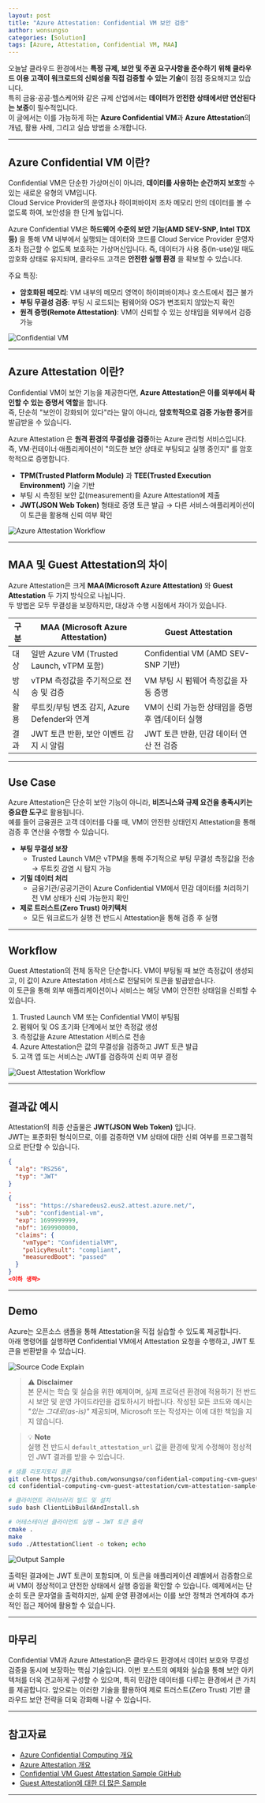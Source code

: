 ```yaml
---
layout: post
title: "Azure Attestation: Confidential VM 보안 검증"
author: wonsungso
categories: [Solution]
tags: [Azure, Attestation, Confidential VM, MAA]
---
```


오늘날 클라우드 환경에서는 **특정 규제, 보안 및 주권 요구사항을 준수하기 위해 클라우드 이용 고객이 워크로드의 신뢰성을 직접 검증할 수 있는 기술**이 점점 중요해지고 있습니다.  
특히 금융·공공·헬스케어와 같은 규제 산업에서는 **데이터가 안전한 상태에서만 연산된다는 보증**이 필수적입니다.  
이 글에서는 이를 가능하게 하는 **Azure Confidential VM**과 **Azure Attestation**의 개념, 활용 사례, 그리고 실습 방법을 소개합니다.

---

## Azure Confidential VM 이란?

Confidential VM은 단순한 가상머신이 아니라, **데이터를 사용하는 순간까지 보호**할 수 있는 새로운 유형의 VM입니다.  
Cloud Service Provider의 운영자나 하이퍼바이저 조차 메모리 안의 데이터를 볼 수 없도록 하여, 보안성을 한 단계 높입니다.

Azure Confidential VM은 **하드웨어 수준의 보안 기능(AMD SEV-SNP, Intel TDX 등)** 을 통해 VM 내부에서 실행되는 데이터와 코드를 Cloud Service Provider 운영자조차 접근할 수 없도록 보호하는 가상머신입니다.
즉, 데이터가 사용 중(In-use)일 때도 암호화 상태로 유지되며, 클라우드 고객은 **안전한 실행 환경** 을 확보할 수 있습니다.

주요 특징:
- **암호화된 메모리**: VM 내부의 메모리 영역이 하이퍼바이저나 호스트에서 접근 불가
- **부팅 무결성 검증**: 부팅 시 로드되는 펌웨어와 OS가 변조되지 않았는지 확인
- **원격 증명(Remote Attestation)**: VM이 신뢰할 수 있는 상태임을 외부에서 검증 가능

![Confidential VM](../assets/images/wonsungso/2025-08-29-azure-attestation/1_confidential_vm.png)

---

## Azure Attestation 이란?

Confidential VM이 보안 기능을 제공한다면, **Azure Attestation은 이를 외부에서 확인할 수 있는 증명서 역할**을 합니다.  
즉, 단순히 "보안이 강화되어 있다"라는 말이 아니라, **암호학적으로 검증 가능한 증거**를 발급받을 수 있습니다.

Azure Attestation 은 **원격 환경의 무결성을 검증**하는 Azure 관리형 서비스입니다.  
즉, VM·컨테이너·애플리케이션이 "의도한 보안 상태로 부팅되고 실행 중인지" 를 암호학적으로 증명합니다.

- **TPM(Trusted Platform Module)** 과 **TEE(Trusted Execution Environment)** 기술 기반
- 부팅 시 측정된 보안 값(measurement)을 Azure Attestation에 제출
- **JWT(JSON Web Token)** 형태로 증명 토큰 발급 → 다른 서비스·애플리케이션이 이 토큰을 활용해 신뢰 여부 확인

![Azure Attestation Workflow](../assets/images/wonsungso/2025-08-29-azure-attestation/2_sgx_validation_flow.png)

---

## MAA 및 Guest Attestation의 차이

Azure Attestation은 크게 **MAA(Microsoft Azure Attestation)** 와 **Guest Attestation** 두 가지 방식으로 나뉩니다.  
두 방법은 모두 무결성을 보장하지만, 대상과 수행 시점에서 차이가 있습니다.

| 구분 | MAA (Microsoft Azure Attestation) | Guest Attestation |
|------|----------------------------------|-------------------|
| 대상 | 일반 Azure VM (Trusted Launch, vTPM 포함) | Confidential VM (AMD SEV-SNP 기반) |
| 방식 | vTPM 측정값을 주기적으로 전송 및 검증 | VM 부팅 시 펌웨어 측정값을 자동 증명 |
| 활용 | 루트킷/부팅 변조 감지, Azure Defender와 연계 | VM이 신뢰 가능한 상태임을 증명 후 앱/데이터 실행 |
| 결과 | JWT 토큰 반환, 보안 이벤트 감지 시 알림 | JWT 토큰 반환, 민감 데이터 연산 전 검증 |

---

## Use Case

Azure Attestation은 단순히 보안 기능이 아니라, **비즈니스와 규제 요건을 충족시키는 중요한 도구**로 활용됩니다.  
예를 들어 금융권은 고객 데이터를 다룰 때, VM이 안전한 상태인지 Attestation을 통해 검증 후 연산을 수행할 수 있습니다.

- **부팅 무결성 보장**  
  - Trusted Launch VM은 vTPM을 통해 주기적으로 부팅 무결성 측정값을 전송 → 루트킷 감염 시 탐지 가능
- **기밀 데이터 처리**  
  - 금융기관/공공기관이 Azure Confidential VM에서 민감 데이터를 처리하기 전 VM 상태가 신뢰 가능한지 확인
- **제로 트러스트(Zero Trust) 아키텍처**  
  - 모든 워크로드가 실행 전 반드시 Attestation을 통해 검증 후 실행

---

## Workflow

Guest Attestation의 전체 동작은 단순합니다. VM이 부팅될 때 보안 측정값이 생성되고, 이 값이 Azure Attestation 서비스로 전달되어 토큰을 발급받습니다.  
이 토큰을 통해 외부 애플리케이션이나 서비스는 해당 VM이 안전한 상태임을 신뢰할 수 있습니다.

1. Trusted Launch VM 또는 Confidential VM이 부팅됨  
2. 펌웨어 및 OS 초기화 단계에서 보안 측정값 생성  
3. 측정값을 Azure Attestation 서비스로 전송  
4. Azure Attestation은 값의 무결성을 검증하고 JWT 토큰 발급  
5. 고객 앱 또는 서비스는 JWT를 검증하여 신뢰 여부 결정  

![Guest Attestation Workflow](../assets/images/wonsungso/2025-08-29-azure-attestation/3_attestation_workflow.png)

---

## 결과값 예시

Attestation의 최종 산출물은 **JWT(JSON Web Token)** 입니다.  
JWT는 표준화된 형식이므로, 이를 검증하면 VM 상태에 대한 신뢰 여부를 프로그램적으로 판단할 수 있습니다.

```json
{
  "alg": "RS256",
  "typ": "JWT"
}
.
{
  "iss": "https://sharedeus2.eus2.attest.azure.net/",
  "sub": "confidential-vm",
  "exp": 1699999999,
  "nbf": 1699900000,
  "claims": {
    "vmType": "ConfidentialVM",
    "policyResult": "compliant",
    "measuredBoot": "passed"
  }
}
<이하 생략>
```

---

## Demo

Azure는 오픈소스 샘플을 통해 Attestation을 직접 실습할 수 있도록 제공합니다.  
아래 명령어를 실행하면 Confidential VM에서 Attestation 요청을 수행하고, JWT 토큰을 반환받을 수 있습니다.

![Source Code Explain](../assets/images/wonsungso/2025-08-29-azure-attestation/4_source_code.png)

> ⚠️ **Disclaimer**  
> 본 문서는 학습 및 실습을 위한 예제이며, 실제 프로덕션 환경에 적용하기 전 반드시 보안 및 운영 가이드라인을 검토하시기 바랍니다. 작성된 모든 코드와 예시는 _"있는 그대로(as-is)"_ 제공되며, Microsoft 또는 작성자는 이에 대한 책임을 지지 않습니다.

> 💡 **Note**  
> 실행 전 반드시 `default_attestation_url` 값을 환경에 맞게 수정해야 정상적인 JWT 결과를 받을 수 있습니다.


```bash
# 샘플 리포지토리 클론
git clone https://github.com/wonsungso/confidential-computing-cvm-guest-attestation.git
cd confidential-computing-cvm-guest-attestation/cvm-attestation-sample-app/

# 클라이언트 라이브러리 빌드 및 설치
sudo bash ClientLibBuildAndInstall.sh

# 어테스테이션 클라이언트 실행 → JWT 토큰 출력
cmake .
make
sudo ./AttestationClient -o token; echo
```
![Output Sample](../assets/images/wonsungso/2025-08-29-azure-attestation/5_output_sample.png)

출력된 결과에는 JWT 토큰이 포함되며, 이 토큰을 애플리케이션 레벨에서 검증함으로써 VM이 정상적이고 안전한 상태에서 실행 중임을 확인할 수 있습니다.
예제에서는 단순히 토큰 문자열을 출력하지만, 실제 운영 환경에서는 이를 보안 정책과 연계하여 추가적인 접근 제어에 활용할 수 있습니다.

---

## 마무리

Confidential VM과 Azure Attestation은 클라우드 환경에서 데이터 보호와 무결성 검증을 동시에 보장하는 핵심 기술입니다.
이번 포스트의 예제와 실습을 통해 보안 아키텍처를 더욱 견고하게 구성할 수 있으며, 특히 민감한 데이터를 다루는 환경에서 큰 가치를 제공합니다.
앞으로는 이러한 기술을 활용하여 제로 트러스트(Zero Trust) 기반 클라우드 보안 전략을 더욱 강화해 나갈 수 있습니다.

---

## 참고자료

- [Azure Confidential Computing 개요](https://learn.microsoft.com/ko-kr/azure/confidential-computing/overview)  
- [Azure Attestation 개요](https://learn.microsoft.com/ko-kr/azure/attestation/overview)  
- [Confidential VM Guest Attestation Sample GitHub](https://github.com/wonsungso/confidential-computing-cvm-guest-attestation)  
- [Guest Attestation에 대한 더 많은 Sample](https://github.com/Azure/confidential-computing-cvm-guest-attestation)  

---
